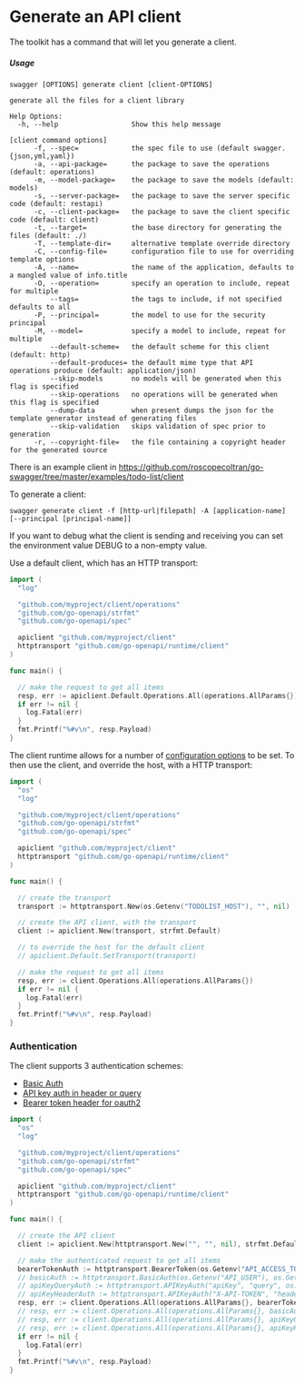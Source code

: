 # Generate an API client

The toolkit has a command that will let you generate a client.

<!--more-->

##### Usage

```
swagger [OPTIONS] generate client [client-OPTIONS]

generate all the files for a client library

Help Options:
  -h, --help                  Show this help message

[client command options]
      -f, --spec=             the spec file to use (default swagger.{json,yml,yaml})
      -a, --api-package=      the package to save the operations (default: operations)
      -m, --model-package=    the package to save the models (default: models)
      -s, --server-package=   the package to save the server specific code (default: restapi)
      -c, --client-package=   the package to save the client specific code (default: client)
      -t, --target=           the base directory for generating the files (default: ./)
      -T, --template-dir=     alternative template override directory
      -C, --config-file=      configuration file to use for overriding template options
      -A, --name=             the name of the application, defaults to a mangled value of info.title
      -O, --operation=        specify an operation to include, repeat for multiple
          --tags=             the tags to include, if not specified defaults to all
      -P, --principal=        the model to use for the security principal
      -M, --model=            specify a model to include, repeat for multiple
          --default-scheme=   the default scheme for this client (default: http)
          --default-produces= the default mime type that API operations produce (default: application/json)
          --skip-models       no models will be generated when this flag is specified
          --skip-operations   no operations will be generated when this flag is specified
          --dump-data         when present dumps the json for the template generator instead of generating files
          --skip-validation   skips validation of spec prior to generation
      -r, --copyright-file=   the file containing a copyright header for the generated source
```

There is an example client in https://github.com/roscopecoltran/go-swagger/tree/master/examples/todo-list/client

To generate a client:

```
swagger generate client -f [http-url|filepath] -A [application-name] [--principal [principal-name]]
```

If you want to debug what the client is sending and receiving you can set the environment value DEBUG to a non-empty
value.


Use a default client, which has an HTTP transport:

```go
import (
  "log"

  "github.com/myproject/client/operations"
  "github.com/go-openapi/strfmt"
  "github.com/go-openapi/spec"

  apiclient "github.com/myproject/client"
  httptransport "github.com/go-openapi/runtime/client"
)

func main() {

  // make the request to get all items
  resp, err := apiclient.Default.Operations.All(operations.AllParams{})
  if err != nil {
    log.Fatal(err)
  }
  fmt.Printf("%#v\n", resp.Payload)
}
```

The client runtime allows for a number of [configuration
options](https://godoc.org/github.com/go-openapi/runtime/client#Runtime) to be set.
To then use the client, and override the host, with a HTTP transport:

```go
import (
  "os"
  "log"

  "github.com/myproject/client/operations"
  "github.com/go-openapi/strfmt"
  "github.com/go-openapi/spec"

  apiclient "github.com/myproject/client"
  httptransport "github.com/go-openapi/runtime/client"
)

func main() {

  // create the transport
  transport := httptransport.New(os.Getenv("TODOLIST_HOST"), "", nil)

  // create the API client, with the transport
  client := apiclient.New(transport, strfmt.Default)

  // to override the host for the default client
  // apiclient.Default.SetTransport(transport)

  // make the request to get all items
  resp, err := client.Operations.All(operations.AllParams{})
  if err != nil {
    log.Fatal(err)
  }
  fmt.Printf("%#v\n", resp.Payload)
}
```


### Authentication

The client supports 3 authentication schemes:

* [Basic Auth](https://godoc.org/github.com/go-openapi/runtime/client#BasicAuth)
* [API key auth in header or query](https://godoc.org/github.com/go-openapi/runtime/client#APIKeyAuth)
* [Bearer token header for oauth2](https://godoc.org/github.com/go-openapi/runtime/client#BearerToken)

```go
import (
  "os"
  "log"

  "github.com/myproject/client/operations"
  "github.com/go-openapi/strfmt"
  "github.com/go-openapi/spec"

  apiclient "github.com/myproject/client"
  httptransport "github.com/go-openapi/runtime/client"
)

func main() {

  // create the API client
  client := apiclient.New(httptransport.New("", "", nil), strfmt.Default)

  // make the authenticated request to get all items
  bearerTokenAuth := httptransport.BearerToken(os.Getenv("API_ACCESS_TOKEN"))
  // basicAuth := httptransport.BasicAuth(os.Getenv("API_USER"), os.Getenv("API_PASSWORD"))
  // apiKeyQueryAuth := httptransport.APIKeyAuth("apiKey", "query", os.Getenv("API_KEY"))
  // apiKeyHeaderAuth := httptransport.APIKeyAuth("X-API-TOKEN", "header", os.Getenv("API_KEY"))
  resp, err := client.Operations.All(operations.AllParams{}, bearerTokenAuth)
  // resp, err := client.Operations.All(operations.AllParams{}, basicAuth)
  // resp, err := client.Operations.All(operations.AllParams{}, apiKeyQueryAuth)
  // resp, err := client.Operations.All(operations.AllParams{}, apiKeyHeaderAuth)
  if err != nil {
    log.Fatal(err)
  }
  fmt.Printf("%#v\n", resp.Payload)
}
```
